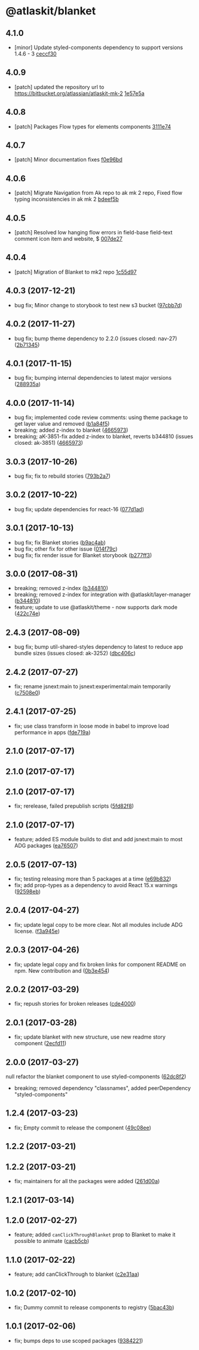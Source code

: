 # @atlaskit/blanket

## 4.1.0
- [minor] Update styled-components dependency to support versions 1.4.6 - 3 [ceccf30](https://bitbucket.org/atlassian/atlaskit-mk-2/commits/ceccf30)

## 4.0.9
- [patch] updated the repository url to https://bitbucket.org/atlassian/atlaskit-mk-2 [1e57e5a](https://bitbucket.org/atlassian/atlaskit-mk-2/commits/1e57e5a)

## 4.0.8
- [patch] Packages Flow types for elements components [3111e74](https://bitbucket.org/atlassian/atlaskit-mk-2/commits/3111e74)

## 4.0.7


- [patch] Minor documentation fixes [f0e96bd](https://bitbucket.org/atlassian/atlaskit-mk-2/commits/f0e96bd)

## 4.0.6

- [patch] Migrate Navigation from Ak repo to ak mk 2 repo, Fixed flow typing inconsistencies in ak mk 2 [bdeef5b](https://bitbucket.org/atlassian/atlaskit-mk-2/commits/bdeef5b)

## 4.0.5
- [patch] Resolved low hanging flow errors in field-base field-text comment icon item and website, $ [007de27](https://bitbucket.org/atlassian/atlaskit-mk-2/commits/007de27)

## 4.0.4
- [patch] Migration of Blanket to mk2 repo [1c55d97](https://bitbucket.org/atlassian/atlaskit-mk-2/commits/1c55d97)

## 4.0.3 (2017-12-21)

* bug fix; Minor change to storybook to test new s3 bucket ([97cbb7d](https://bitbucket.org/atlassian/atlaskit/commits/97cbb7d))
## 4.0.2 (2017-11-27)

* bug fix; bump theme dependency to 2.2.0 (issues closed: nav-27) ([2b71345](https://bitbucket.org/atlassian/atlaskit/commits/2b71345))

## 4.0.1 (2017-11-15)

* bug fix; bumping internal dependencies to latest major versions ([288935a](https://bitbucket.org/atlassian/atlaskit/commits/288935a))
## 4.0.0 (2017-11-14)

* bug fix; implemented code review comments: using theme package to get layer value and removed ([b1a84f5](https://bitbucket.org/atlassian/atlaskit/commits/b1a84f5))
* breaking; added z-index to blanket ([4665973](https://bitbucket.org/atlassian/atlaskit/commits/4665973))
* breaking; aK-3851-fix added z-index to blanket, reverts b344810 (issues closed: ak-3851) ([4665973](https://bitbucket.org/atlassian/atlaskit/commits/4665973))
## 3.0.3 (2017-10-26)

* bug fix; fix to rebuild stories ([793b2a7](https://bitbucket.org/atlassian/atlaskit/commits/793b2a7))
## 3.0.2 (2017-10-22)

* bug fix; update dependencies for react-16 ([077d1ad](https://bitbucket.org/atlassian/atlaskit/commits/077d1ad))
## 3.0.1 (2017-10-13)



* bug fix; fix Blanket stories ([b9ac4ab](https://bitbucket.org/atlassian/atlaskit/commits/b9ac4ab))
* bug fix; other fix for other issue ([014f79c](https://bitbucket.org/atlassian/atlaskit/commits/014f79c))
* bug fix; fix render issue for Blanket storybook ([b277ff3](https://bitbucket.org/atlassian/atlaskit/commits/b277ff3))
## 3.0.0 (2017-08-31)

* breaking; removed z-index ([b344810](https://bitbucket.org/atlassian/atlaskit/commits/b344810))
* breaking; removed z-index for integration with @atlaskit/layer-manager ([b344810](https://bitbucket.org/atlassian/atlaskit/commits/b344810))
* feature; update to use @atlaskit/theme - now supports dark mode ([422c74e](https://bitbucket.org/atlassian/atlaskit/commits/422c74e))


## 2.4.3 (2017-08-09)

* bug fix; bump util-shared-styles dependency to latest to reduce app bundle sizes (issues closed: ak-3252) ([dbc406c](https://bitbucket.org/atlassian/atlaskit/commits/dbc406c))





## 2.4.2 (2017-07-27)


* fix; rename jsnext:main to jsnext:experimental:main temporarily ([c7508e0](https://bitbucket.org/atlassian/atlaskit/commits/c7508e0))

## 2.4.1 (2017-07-25)


* fix; use class transform in loose mode in babel to improve load performance in apps ([fde719a](https://bitbucket.org/atlassian/atlaskit/commits/fde719a))

## 2.1.0 (2017-07-17)

## 2.1.0 (2017-07-17)

## 2.1.0 (2017-07-17)


* fix; rerelease, failed prepublish scripts ([5fd82f8](https://bitbucket.org/atlassian/atlaskit/commits/5fd82f8))

## 2.1.0 (2017-07-17)


* feature; added ES module builds to dist and add jsnext:main to most ADG packages ([ea76507](https://bitbucket.org/atlassian/atlaskit/commits/ea76507))

## 2.0.5 (2017-07-13)


* fix; testing releasing more than 5 packages at a time ([e69b832](https://bitbucket.org/atlassian/atlaskit/commits/e69b832))
* fix; add prop-types as a dependency to avoid React 15.x warnings ([92598eb](https://bitbucket.org/atlassian/atlaskit/commits/92598eb))

## 2.0.4 (2017-04-27)


* fix; update legal copy to be more clear. Not all modules include ADG license. ([f3a945e](https://bitbucket.org/atlassian/atlaskit/commits/f3a945e))

## 2.0.3 (2017-04-26)


* fix; update legal copy and fix broken links for component README on npm. New contribution and ([0b3e454](https://bitbucket.org/atlassian/atlaskit/commits/0b3e454))

## 2.0.2 (2017-03-29)


* fix; repush stories for broken releases ([cde4000](https://bitbucket.org/atlassian/atlaskit/commits/cde4000))

## 2.0.1 (2017-03-28)


* fix; update blanket with new structure, use new readme story component ([2ecfd11](https://bitbucket.org/atlassian/atlaskit/commits/2ecfd11))

## 2.0.0 (2017-03-27)


null refactor the blanket component to use styled-components ([62dc8f2](https://bitbucket.org/atlassian/atlaskit/commits/62dc8f2))


* breaking; removed dependency "classnames", added peerDependency "styled-components"

## 1.2.4 (2017-03-23)


* fix; Empty commit to release the component ([49c08ee](https://bitbucket.org/atlassian/atlaskit/commits/49c08ee))

## 1.2.2 (2017-03-21)

## 1.2.2 (2017-03-21)


* fix; maintainers for all the packages were added ([261d00a](https://bitbucket.org/atlassian/atlaskit/commits/261d00a))

## 1.2.1 (2017-03-14)

## 1.2.0 (2017-02-27)


* feature; added `canClickThroughBlanket` prop to Blanket to make it possible to animate ([cacb5cb](https://bitbucket.org/atlassian/atlaskit/commits/cacb5cb))

## 1.1.0 (2017-02-22)


* feature; add canClickThrough to blanket ([c2e31aa](https://bitbucket.org/atlassian/atlaskit/commits/c2e31aa))

## 1.0.2 (2017-02-10)


* fix; Dummy commit to release components to registry ([5bac43b](https://bitbucket.org/atlassian/atlaskit/commits/5bac43b))

## 1.0.1 (2017-02-06)


* fix; bumps deps to use scoped packages ([9384221](https://bitbucket.org/atlassian/atlaskit/commits/9384221))
